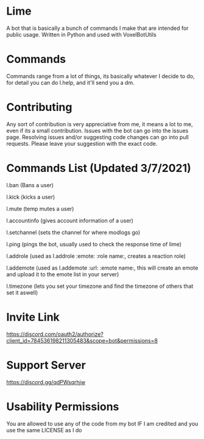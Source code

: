 # Lime
 A bot that is basically a bunch of commands I make that are intended for public usage. Written in Python and used with VoxelBotUtils

# Commands
Commands range from a lot of things, its basically whatever I decide to do, for detail you can do l.help, and it'll send you a dm.

# Contributing
Any sort of contribution is very appreciative from me, it means a lot to me, even if its a small contribution.
Issues with the bot can go into the issues page. Resolving issues and/or suggesting code changes can go into pull requests. Please leave your suggestion with the exact code.

# Commands List (Updated 3/7/2021)
l.ban (Bans a user)

l.kick (kicks a user)

l.mute (temp mutes a user)

l.accountinfo (gives account information of a user)

l.setchannel (sets the channel for where modlogs go)

l.ping (pings the bot, usually used to check the response time of lime)

l.addrole (used as l.addrole :emote: :role name:, creates a reaction role)
 
l.addemote (used as l.addemote :url: :emote name:, this will create an emote and upload it to the emote list in your server)

l.timezone (lets you set your timezone and find the timezone of others that set it aswell)

# Invite Link
https://discord.com/oauth2/authorize?client_id=784536198211305483&scope=bot&permissions=8

# Support Server
https://discord.gg/qdPWsqrhjw

# Usability Permissions
You are allowed to use any of the code from my bot IF I am credited and you use the same LICENSE as I do
